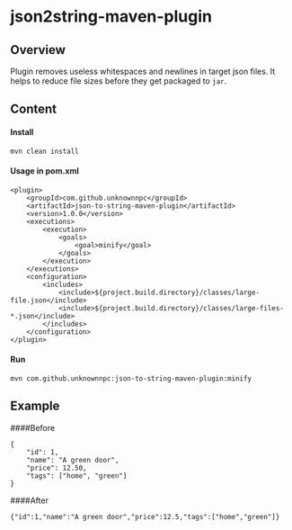 json2string-maven-plugin
=====================

## Overview
Plugin removes useless whitespaces and newlines in target json files. 
It helps to reduce file sizes before they get packaged to `jar`. 

## Content
 
#### Install  
```
mvn clean install
```

#### Usage in pom.xml
```
<plugin>
	<groupId>com.github.unknownnpc</groupId>
	<artifactId>json-to-string-maven-plugin</artifactId>
	<version>1.0.0</version>
	<executions>
		<execution>
			<goals>
				<goal>minify</goal>
			</goals>
		</execution>
	</executions>
	<configuration>
		<includes>
			<include>${project.build.directory}/classes/large-file.json</include>
			<include>${project.build.directory}/classes/large-files-*.json</include>
		</includes>
	</configuration>
</plugin>
```

#### Run
```
mvn com.github.unknownnpc:json-to-string-maven-plugin:minify
```
## Example

####Before
```
{
    "id": 1,
    "name": "A green door",
    "price": 12.50,
    "tags": ["home", "green"]
}
```
####After
```
{"id":1,"name":"A green door","price":12.5,"tags":["home","green"]}
```
